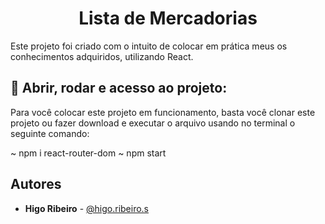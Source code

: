 <h1 align="center"> Lista de Mercadorias </h1>

Este projeto foi criado com o intuito de colocar em prática meus
os conhecimentos adquiridos, utilizando React.


## 📁 Abrir, rodar e acesso ao projeto:

Para você colocar este projeto em funcionamento, basta você clonar este
projeto ou fazer download e executar o arquivo usando no terminal o seguinte comando:

~ npm i react-router-dom
~ npm start

## Autores

- **Higo Ribeiro** - [@higo.ribeiro.s](https://www.instagram.com/higo.ribeiro.s/)
